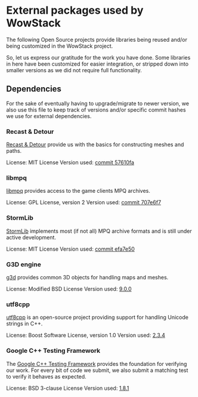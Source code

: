 # External packages used by WowStack

The following Open Source projects provide libraries being reused and/or being
customized in the WowStack project.

So, let us express our gratitude for the work you have done. Some libraries in
here have been customized for easier integration, or stripped down into smaller
versions as we did not require full functionality.

## Dependencies

For the sake of eventually having to upgrade/migrate to newer version, we also
use this file to keep track of versions and/or specific commit hashes we use
for external dependencies.

### Recast & Detour

[Recast & Detour][recast] provide us with the basics for constructing meshes
and paths.

License: MIT License
Version used: [commit 57610fa](https://github.com/recastnavigation/recastnavigation/commit/57610fa6ef31b39020231906f8c5d40eaa8294ae)

### libmpq

[libmpq][mpq] provides access to the game clients MPQ archives.

License: GPL License, version 2
Version used: [commit 707e6f7](https://github.com/ge0rg/libmpq/commit/707e6f7c6d70524e2ff895d9907b93df5e9768d0)

### StormLib

[StormLib][stormlib] implements most (if not all) MPQ archive formats and is
still under active development.

License: MIT License
Version used: [commit efa7e50](https://github.com/ladislav-zezula/StormLib/commit/efa7e50ef7d25bcbb15007deed9453b3002aa8aa)

### G3D engine

[g3d][g3d] provides common 3D objects for handling maps and meshes.

License: Modified BSD License
Version used: [9.0.0](https://sourceforge.net/projects/g3d/files/g3d-cpp/9.00/)

### utf8cpp

[utf8cpp][utf8cpp] is an open-source project providing support for handling
Unicode strings in C++.

License: Boost Software License, version 1.0
Version used: [2.3.4](https://sourceforge.net/projects/utfcpp/files/utf8cpp_2x/Release%202.3.4/)

### Google C++ Testing Framework

The [Google C++ Testing Framework][gtest] provides the foundation for verifying
our work. For every bit of code we submit, we also submit a matching test to
verify it behaves as expected.

License: BSD 3-clause License
Version used: [1.8.1](https://github.com/google/googletest/releases/tag/release-1.8.1)

[recast]: https://github.com/recastnavigation/recastnavigation
[mpq]: https://github.com/ge0rg/libmpq
[g3d]: https://sourceforge.net/projects/g3d/
[spdlog]: https://github.com/gabime/spdlog
[utf8cpp]: http://utfcpp.sourceforge.net/
[gtest]: https://github.com/google/googletest
[stormlib]: https://github.com/ladislav-zezula/StormLib
